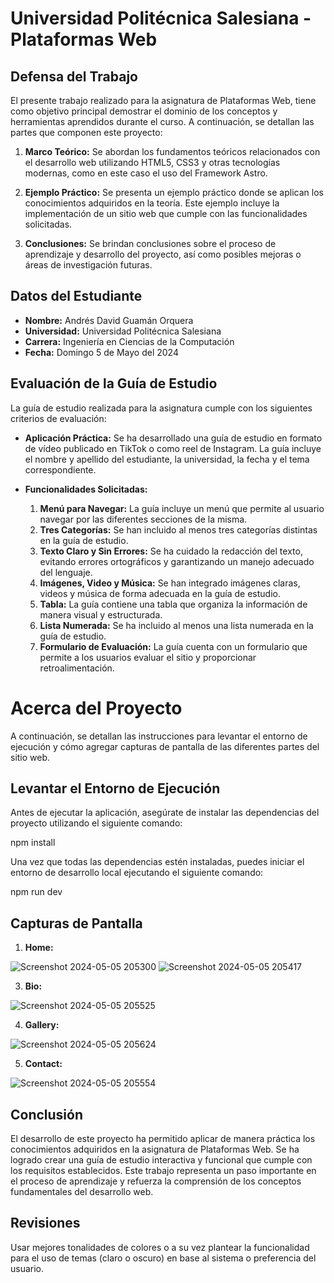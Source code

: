 # Universidad Politécnica Salesiana - Plataformas Web

## Defensa del Trabajo

El presente trabajo realizado para la asignatura de Plataformas Web, tiene como objetivo principal demostrar el dominio de los conceptos y herramientas aprendidos durante el curso. A continuación, se detallan las partes que componen este proyecto:

1. **Marco Teórico:** Se abordan los fundamentos teóricos relacionados con el desarrollo web utilizando HTML5, CSS3 y otras tecnologías modernas, como en este caso el uso del Framework Astro.

2. **Ejemplo Práctico:** Se presenta un ejemplo práctico donde se aplican los conocimientos adquiridos en la teoría. Este ejemplo incluye la implementación de un sitio web que cumple con las funcionalidades solicitadas.

3. **Conclusiones:** Se brindan conclusiones sobre el proceso de aprendizaje y desarrollo del proyecto, así como posibles mejoras o áreas de investigación futuras.

## Datos del Estudiante

- **Nombre:** Andrés David Guamán Orquera
- **Universidad:** Universidad Politécnica Salesiana
- **Carrera:** Ingeniería en Ciencias de la Computación
- **Fecha:** Domingo 5 de Mayo del 2024

## Evaluación de la Guía de Estudio

La guía de estudio realizada para la asignatura cumple con los siguientes criterios de evaluación:

- **Aplicación Práctica:** Se ha desarrollado una guía de estudio en formato de vídeo publicado en TikTok o como reel de Instagram. La guía incluye el nombre y apellido del estudiante, la universidad, la fecha y el tema correspondiente.

- **Funcionalidades Solicitadas:**
  1. **Menú para Navegar:** La guía incluye un menú que permite al usuario navegar por las diferentes secciones de la misma.
  2. **Tres Categorías:** Se han incluido al menos tres categorías distintas en la guía de estudio.
  3. **Texto Claro y Sin Errores:** Se ha cuidado la redacción del texto, evitando errores ortográficos y garantizando un manejo adecuado del lenguaje.
  4. **Imágenes, Video y Música:** Se han integrado imágenes claras, videos y música de forma adecuada en la guía de estudio.
  5. **Tabla:** La guía contiene una tabla que organiza la información de manera visual y estructurada.
  6. **Lista Numerada:** Se ha incluido al menos una lista numerada en la guía de estudio.
  7. **Formulario de Evaluación:** La guía cuenta con un formulario que permite a los usuarios evaluar el sitio y proporcionar retroalimentación.

# Acerca del Proyecto

A continuación, se detallan las instrucciones para levantar el entorno de ejecución y cómo agregar capturas de pantalla de las diferentes partes del sitio web.

## Levantar el Entorno de Ejecución

Antes de ejecutar la aplicación, asegúrate de instalar las dependencias del proyecto utilizando el siguiente comando:

npm install

Una vez que todas las dependencias estén instaladas, puedes iniciar el entorno de desarrollo local ejecutando el siguiente comando:

npm run dev

## Capturas de Pantalla

1. **Home:**

![Screenshot 2024-05-05 205300](https://github.com/landr3s/blog-eminem/assets/99095150/1bb7d141-8897-4436-8824-51dde7fe5c24)
![Screenshot 2024-05-05 205417](https://github.com/landr3s/blog-eminem/assets/99095150/4fa4c541-7d21-4c1d-b034-5ef94a870f19)

3. **Bio:**
   
![Screenshot 2024-05-05 205525](https://github.com/landr3s/blog-eminem/assets/99095150/cbcc570b-77e5-4d7e-a6b0-a643a005c6e5)

4. **Gallery:**
   
![Screenshot 2024-05-05 205624](https://github.com/landr3s/blog-eminem/assets/99095150/9e0b371c-598b-481c-8ed6-54bbfe8405b7)

5. **Contact:**

![Screenshot 2024-05-05 205554](https://github.com/landr3s/blog-eminem/assets/99095150/527c70b6-3f65-49de-adf8-a636fc23b22e)

## Conclusión

El desarrollo de este proyecto ha permitido aplicar de manera práctica los conocimientos adquiridos en la asignatura de Plataformas Web. Se ha logrado crear una guía de estudio interactiva y funcional que cumple con los requisitos establecidos. Este trabajo representa un paso importante en el proceso de aprendizaje y refuerza la comprensión de los conceptos fundamentales del desarrollo web.

## Revisiones
Usar mejores tonalidades de colores o a su vez plantear la funcionalidad para el uso de temas (claro o oscuro) en base al sistema o preferencia del usuario.